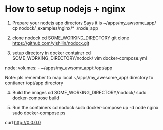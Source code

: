 
# How to setup nodejs + nginx

1. Prepare your nodejs app directory
   Says it is ~/apps/my_awsome_app/
    cp nodock/_examples/nginx/* ./node_app

2. clone nodock
cd SOME_WORKING_DIRECTORY
git clone https://github.com/yishilin/nodock.git

3. setup directory in docker container
cd SOME_WORKING_DIRECTORY/nodock/
vim docker-compose.yml

node:
    volumes:
      - ~/apps/my_awsome_app/:/opt/app

Note: pls remember to map local ~/apps/my_awesome_app/ directory to contianer /opt/app directory


4. Build the images
cd SOME_WORKING_DIRECTORY/nodock/
sudo docker-compose build


5. Run the containers
cd nodock
sudo docker-compose up -d node nginx
sudo docker-compose ps

curl http://0.0.0.0

